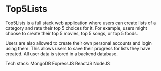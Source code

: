 # Top5Lists

Top5Lists is a full stack web application where users can create lists of a category and rate their top 5 choices for it.
For example, users might choose to create their top 5 movies, top 5 songs, or top 5 foods.

Users are also allowed to create their own personal accounts and login using them. This allows users to save their progress for lists they have created. All user data is stored in a backend database.

Tech stack:
MongoDB
ExpressJS
ReactJS
NodeJS






